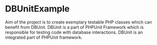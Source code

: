 # DBUnitExample
Aim of the project is to create exemplary testable PHP classes which can benefit from DBUnit. DBUnit is a part of PHPUnit Framework which is responsible for testing code with database interactions. DBUnit is an integrated part of PHPUnit framework. 
